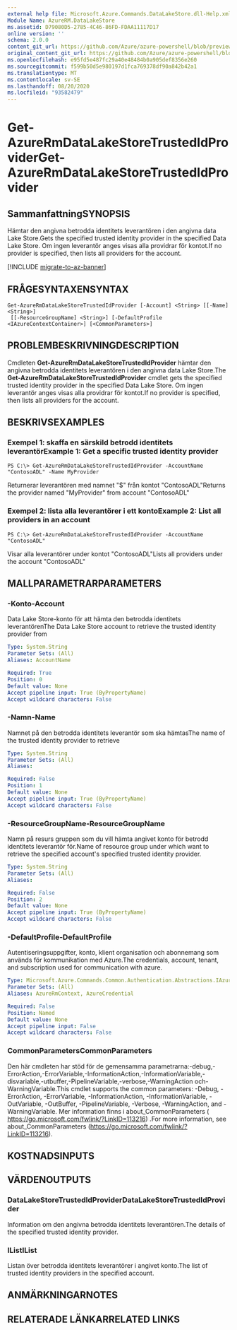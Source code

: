 ```yaml
---
external help file: Microsoft.Azure.Commands.DataLakeStore.dll-Help.xml
Module Name: AzureRM.DataLakeStore
ms.assetid: D79080D5-2785-4C46-86FD-FDAA11117D17
online version: ''
schema: 2.0.0
content_git_url: https://github.com/Azure/azure-powershell/blob/preview/src/ResourceManager/DataLakeStore/Commands.DataLakeStore/help/Get-AzureRmDataLakeStoreTrustedIdProvider.md
original_content_git_url: https://github.com/Azure/azure-powershell/blob/preview/src/ResourceManager/DataLakeStore/Commands.DataLakeStore/help/Get-AzureRmDataLakeStoreTrustedIdProvider.md
ms.openlocfilehash: e95fd5e487fc29a40e48484b0a905def8356e260
ms.sourcegitcommit: f599b50d5e980197d1fca769378df90a842b42a1
ms.translationtype: MT
ms.contentlocale: sv-SE
ms.lasthandoff: 08/20/2020
ms.locfileid: "93582479"
---
```

# <span data-ttu-id="926db-101">Get-AzureRmDataLakeStoreTrustedIdProvider</span><span class="sxs-lookup"><span data-stu-id="926db-101">Get-AzureRmDataLakeStoreTrustedIdProvider</span></span>

## <span data-ttu-id="926db-102">Sammanfattning</span><span class="sxs-lookup"><span data-stu-id="926db-102">SYNOPSIS</span></span>
<span data-ttu-id="926db-103">Hämtar den angivna betrodda identitets leverantören i den angivna data Lake Store.</span><span class="sxs-lookup"><span data-stu-id="926db-103">Gets the specified trusted identity provider in the specified Data Lake Store.</span></span>
<span data-ttu-id="926db-104">Om ingen leverantör anges visas alla providrar för kontot.</span><span class="sxs-lookup"><span data-stu-id="926db-104">If no provider is specified, then lists all providers for the account.</span></span>

[!INCLUDE [migrate-to-az-banner](../../includes/migrate-to-az-banner.md)]

## <span data-ttu-id="926db-105">FRÅGESYNTAXEN</span><span class="sxs-lookup"><span data-stu-id="926db-105">SYNTAX</span></span>

```
Get-AzureRmDataLakeStoreTrustedIdProvider [-Account] <String> [[-Name] <String>]
 [[-ResourceGroupName] <String>] [-DefaultProfile <IAzureContextContainer>] [<CommonParameters>]
```

## <span data-ttu-id="926db-106">PROBLEMBESKRIVNING</span><span class="sxs-lookup"><span data-stu-id="926db-106">DESCRIPTION</span></span>
<span data-ttu-id="926db-107">Cmdleten **Get-AzureRmDataLakeStoreTrustedIdProvider** hämtar den angivna betrodda identitets leverantören i den angivna data Lake Store.</span><span class="sxs-lookup"><span data-stu-id="926db-107">The **Get-AzureRmDataLakeStoreTrustedIdProvider** cmdlet gets the specified trusted identity provider in the specified Data Lake Store.</span></span>
<span data-ttu-id="926db-108">Om ingen leverantör anges visas alla providrar för kontot.</span><span class="sxs-lookup"><span data-stu-id="926db-108">If no provider is specified, then lists all providers for the account.</span></span>

## <span data-ttu-id="926db-109">BESKRIVS</span><span class="sxs-lookup"><span data-stu-id="926db-109">EXAMPLES</span></span>

### <span data-ttu-id="926db-110">Exempel 1: skaffa en särskild betrodd identitets leverantör</span><span class="sxs-lookup"><span data-stu-id="926db-110">Example 1: Get a specific trusted identity provider</span></span>
```
PS C:\> Get-AzureRmDataLakeStoreTrustedIdProvider -AccountName "ContosoADL" -Name MyProvider
```

<span data-ttu-id="926db-111">Returnerar leverantören med namnet "$" från kontot "ContosoADL"</span><span class="sxs-lookup"><span data-stu-id="926db-111">Returns the provider named "MyProvider" from account "ContosoADL"</span></span>

### <span data-ttu-id="926db-112">Exempel 2: lista alla leverantörer i ett konto</span><span class="sxs-lookup"><span data-stu-id="926db-112">Example 2: List all providers in an account</span></span>
```
PS C:\> Get-AzureRmDataLakeStoreTrustedIdProvider -AccountName "ContosoADL"
```

<span data-ttu-id="926db-113">Visar alla leverantörer under kontot "ContosoADL"</span><span class="sxs-lookup"><span data-stu-id="926db-113">Lists all providers under the account "ContosoADL"</span></span>

## <span data-ttu-id="926db-114">MALLPARAMETRAR</span><span class="sxs-lookup"><span data-stu-id="926db-114">PARAMETERS</span></span>

### <span data-ttu-id="926db-115">-Konto</span><span class="sxs-lookup"><span data-stu-id="926db-115">-Account</span></span>
<span data-ttu-id="926db-116">Data Lake Store-konto för att hämta den betrodda identitets leverantören</span><span class="sxs-lookup"><span data-stu-id="926db-116">The Data Lake Store account to retrieve the trusted identity provider from</span></span>

```yaml
Type: System.String
Parameter Sets: (All)
Aliases: AccountName

Required: True
Position: 0
Default value: None
Accept pipeline input: True (ByPropertyName)
Accept wildcard characters: False
```

### <span data-ttu-id="926db-117">-Namn</span><span class="sxs-lookup"><span data-stu-id="926db-117">-Name</span></span>
<span data-ttu-id="926db-118">Namnet på den betrodda identitets leverantör som ska hämtas</span><span class="sxs-lookup"><span data-stu-id="926db-118">The name of the trusted identity provider to retrieve</span></span>

```yaml
Type: System.String
Parameter Sets: (All)
Aliases: 

Required: False
Position: 1
Default value: None
Accept pipeline input: True (ByPropertyName)
Accept wildcard characters: False
```

### <span data-ttu-id="926db-119">-ResourceGroupName</span><span class="sxs-lookup"><span data-stu-id="926db-119">-ResourceGroupName</span></span>
<span data-ttu-id="926db-120">Namn på resurs gruppen som du vill hämta angivet konto för betrodd identitets leverantör för.</span><span class="sxs-lookup"><span data-stu-id="926db-120">Name of resource group under which want to retrieve the specified account's specified trusted identity provider.</span></span>

```yaml
Type: System.String
Parameter Sets: (All)
Aliases: 

Required: False
Position: 2
Default value: None
Accept pipeline input: True (ByPropertyName)
Accept wildcard characters: False
```

### <span data-ttu-id="926db-121">-DefaultProfile</span><span class="sxs-lookup"><span data-stu-id="926db-121">-DefaultProfile</span></span>
<span data-ttu-id="926db-122">Autentiseringsuppgifter, konto, klient organisation och abonnemang som används för kommunikation med Azure.</span><span class="sxs-lookup"><span data-stu-id="926db-122">The credentials, account, tenant, and subscription used for communication with azure.</span></span>

```yaml
Type: Microsoft.Azure.Commands.Common.Authentication.Abstractions.IAzureContextContainer
Parameter Sets: (All)
Aliases: AzureRmContext, AzureCredential

Required: False
Position: Named
Default value: None
Accept pipeline input: False
Accept wildcard characters: False
```

### <span data-ttu-id="926db-123">CommonParameters</span><span class="sxs-lookup"><span data-stu-id="926db-123">CommonParameters</span></span>
<span data-ttu-id="926db-124">Den här cmdleten har stöd för de gemensamma parametrarna:-debug,-ErrorAction,-ErrorVariable,-InformationAction,-InformationVariable,-disvariable,-utbuffer,-PipelineVariable,-verbose,-WarningAction och-WarningVariable.</span><span class="sxs-lookup"><span data-stu-id="926db-124">This cmdlet supports the common parameters: -Debug, -ErrorAction, -ErrorVariable, -InformationAction, -InformationVariable, -OutVariable, -OutBuffer, -PipelineVariable, -Verbose, -WarningAction, and -WarningVariable.</span></span> <span data-ttu-id="926db-125">Mer information finns i about_CommonParameters ( https://go.microsoft.com/fwlink/?LinkID=113216) .</span><span class="sxs-lookup"><span data-stu-id="926db-125">For more information, see about_CommonParameters (https://go.microsoft.com/fwlink/?LinkID=113216).</span></span>

## <span data-ttu-id="926db-126">KOSTNADS</span><span class="sxs-lookup"><span data-stu-id="926db-126">INPUTS</span></span>

## <span data-ttu-id="926db-127">VÄRDEN</span><span class="sxs-lookup"><span data-stu-id="926db-127">OUTPUTS</span></span>

### <span data-ttu-id="926db-128">DataLakeStoreTrustedIdProvider</span><span class="sxs-lookup"><span data-stu-id="926db-128">DataLakeStoreTrustedIdProvider</span></span>
<span data-ttu-id="926db-129">Information om den angivna betrodda identitets leverantören.</span><span class="sxs-lookup"><span data-stu-id="926db-129">The details of the specified trusted identity provider.</span></span>

### <span data-ttu-id="926db-130">IList<DataLakeStoreTrustedIdProvider></span><span class="sxs-lookup"><span data-stu-id="926db-130">IList<DataLakeStoreTrustedIdProvider></span></span>
<span data-ttu-id="926db-131">Listan över betrodda identitets leverantörer i angivet konto.</span><span class="sxs-lookup"><span data-stu-id="926db-131">The list of trusted identity providers in the specified account.</span></span>

## <span data-ttu-id="926db-132">ANMÄRKNINGAR</span><span class="sxs-lookup"><span data-stu-id="926db-132">NOTES</span></span>

## <span data-ttu-id="926db-133">RELATERADE LÄNKAR</span><span class="sxs-lookup"><span data-stu-id="926db-133">RELATED LINKS</span></span>

